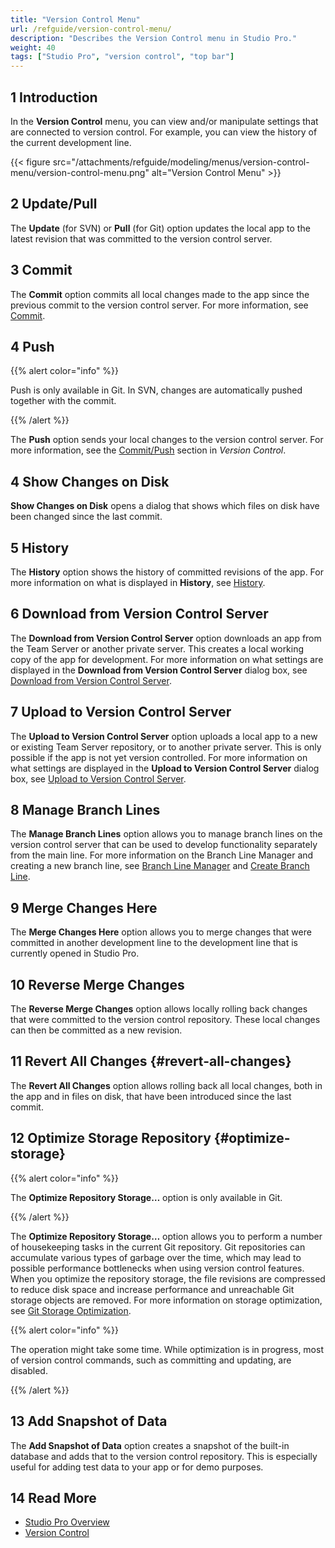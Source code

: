 ```yaml
---
title: "Version Control Menu"
url: /refguide/version-control-menu/
description: "Describes the Version Control menu in Studio Pro."
weight: 40
tags: ["Studio Pro", "version control", "top bar"]
---
```


## 1 Introduction

In the **Version Control** menu, you can view and/or manipulate settings that are connected to version control. For example, you can view the history of the current development line.

{{< figure src="/attachments/refguide/modeling/menus/version-control-menu/version-control-menu.png" alt="Version Control Menu" >}}

## 2 Update/Pull

The **Update** (for SVN) or **Pull** (for Git) option updates the local app to the latest revision that was committed to the version control server.

## 3 Commit

The **Commit** option commits all local changes made to the app since the previous commit to the version control server. For more information, see [Commit](/refguide/commit-dialog/).

## 4 Push

{{% alert color="info" %}}

Push is only available in Git. In SVN, changes are automatically pushed together with the commit. 

{{% /alert %}}

The **Push** option sends your local changes to the version control server. For more information, see the [Commit/Push](/refguide/version-control/#commit) section in *Version Control*.

## 4 Show Changes on Disk

**Show Changes on Disk** opens a dialog that shows which files on disk have been changed since the last commit.  

## 5 History

The **History** option shows the history of committed revisions of the app. For more information on what is displayed in **History**, see [History](/refguide/history-dialog/).

## 6 Download from Version Control Server

The **Download from Version Control Server** option downloads an app from the Team Server or another private server. This creates a local working copy of the app for development. For more information on what settings are displayed in the **Download from Version Control Server** dialog box, see [Download from Version Control Server](/refguide/download-from-version-control-dialog/).

## 7 Upload to Version Control Server

The **Upload to Version Control Server** option uploads a local app to a new or existing Team Server repository, or to another private server. This is only possible if the app is not yet version controlled. For more information on what settings are displayed in the **Upload to Version Control Server** dialog box, see [Upload to Version Control Server](/refguide/upload-to-version-control-dialog/).

## 8 Manage Branch Lines

The **Manage Branch Lines** option allows you to manage branch lines on the version control server that can be used to develop functionality separately from the main line. For more information on the Branch Line Manager and creating a new branch line, see [Branch Line Manager](/refguide/branch-line-manager-dialog/) and [Create Branch Line](/refguide/create-branch-line-dialog/). 

## 9 Merge Changes Here

The **Merge Changes Here** option allows you to merge changes that were committed in another development line to the development line that is currently opened in Studio Pro.

## 10 Reverse Merge Changes

The **Reverse Merge Changes** option allows locally rolling back changes that were committed to the version control repository. These local changes can then be committed as a new revision.

## 11 Revert All Changes {#revert-all-changes}

The **Revert All Changes** option allows rolling back all local changes, both in the app and in files on disk, that have been introduced since the last commit.

## 12 Optimize Storage Repository {#optimize-storage}

{{% alert color="info" %}}

The **Optimize Repository Storage…** option is only available in Git. 

{{% /alert %}}

The **Optimize Repository Storage…** option allows you to perform a number of housekeeping tasks in the current Git repository. Git repositories can accumulate various types of garbage over the time, which may lead to possible performance bottlenecks when using version control features.
When you optimize the repository storage, the file revisions are compressed to reduce disk space and increase performance and unreachable Git storage objects are removed. For more information on storage optimization, see [Git Storage Optimization](/refguide/git-storage-optimization-dialog/).

{{% alert color="info" %}}

The operation might take some time. While optimization is in progress, most of version control commands, such as committing and updating, are disabled. 

{{% /alert %}}

## 13 Add Snapshot of Data

The **Add Snapshot of Data** option creates a snapshot of the built-in database and adds that to the version control repository. This is especially useful for adding test data to your app or for demo purposes.

## 14 Read More

* [Studio Pro Overview](/refguide/studio-pro-overview/)
* [Version Control](/refguide/version-control/)
